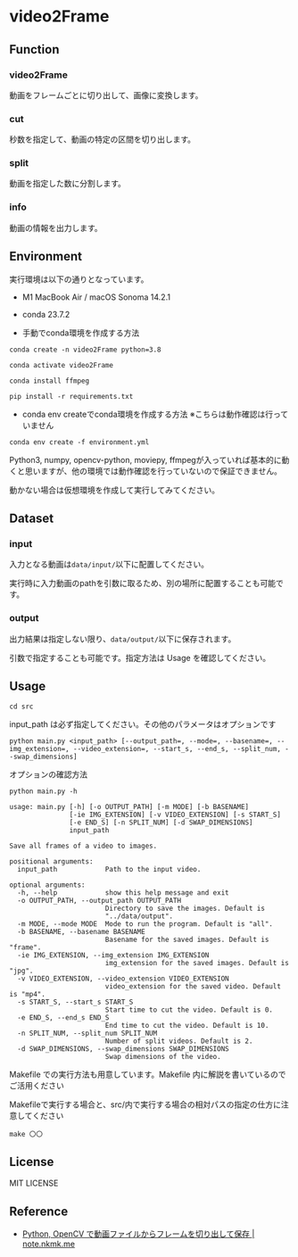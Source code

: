 # video2Frame

## Function
### video2Frame
動画をフレームごとに切り出して、画像に変換します。

### cut
秒数を指定して、動画の特定の区間を切り出します。

### split
動画を指定した数に分割します。

### info
動画の情報を出力します。


## Environment

実行環境は以下の通りとなっています。

- M1 MacBook Air / macOS Sonoma 14.2.1
- conda 23.7.2

- 手動でconda環境を作成する方法

```
conda create -n video2Frame python=3.8
```

```
conda activate video2Frame
```

```
conda install ffmpeg
```

```
pip install -r requirements.txt
```

- conda env createでconda環境を作成する方法
※こちらは動作確認は行っていません
```
conda env create -f environment.yml
```

Python3, numpy, opencv-python, moviepy, ffmpegが入っていれば基本的に動くと思いますが、他の環境では動作確認を行っていないので保証できません。

動かない場合は仮想環境を作成して実行してみてください。

## Dataset

### input

入力となる動画は`data/input/`以下に配置してください。

実行時に入力動画のpathを引数に取るため、別の場所に配置することも可能です。


### output

出力結果は指定しない限り、`data/output/`以下に保存されます。

引数で指定することも可能です。指定方法は Usage を確認してください。

## Usage

```
cd src
```

input_path は必ず指定してください。その他のパラメータはオプションです

```
python main.py <input_path> [--output_path=, --mode=, --basename=, --img_extension=, --video_extension=, --start_s, --end_s, --split_num, --swap_dimensions]
```

オプションの確認方法

```
python main.py -h
```

```
usage: main.py [-h] [-o OUTPUT_PATH] [-m MODE] [-b BASENAME]
               [-ie IMG_EXTENSION] [-v VIDEO_EXTENSION] [-s START_S]
               [-e END_S] [-n SPLIT_NUM] [-d SWAP_DIMENSIONS]
               input_path

Save all frames of a video to images.

positional arguments:
  input_path            Path to the input video.

optional arguments:
  -h, --help            show this help message and exit
  -o OUTPUT_PATH, --output_path OUTPUT_PATH
                        Directory to save the images. Default is
                        "../data/output".
  -m MODE, --mode MODE  Mode to run the program. Default is "all".
  -b BASENAME, --basename BASENAME
                        Basename for the saved images. Default is "frame".
  -ie IMG_EXTENSION, --img_extension IMG_EXTENSION
                        img_extension for the saved images. Default is "jpg".
  -v VIDEO_EXTENSION, --video_extension VIDEO_EXTENSION
                        video_extension for the saved video. Default is "mp4".
  -s START_S, --start_s START_S
                        Start time to cut the video. Default is 0.
  -e END_S, --end_s END_S
                        End time to cut the video. Default is 10.
  -n SPLIT_NUM, --split_num SPLIT_NUM
                        Number of split videos. Default is 2.
  -d SWAP_DIMENSIONS, --swap_dimensions SWAP_DIMENSIONS
                        Swap dimensions of the video.

```

Makefile での実行方法も用意しています。Makefile 内に解説を書いているのでご活用ください

Makefileで実行する場合と、src/内で実行する場合の相対パスの指定の仕方に注意してください

```
make 〇〇
```

## License

MIT LICENSE

## Reference

- [Python, OpenCV で動画ファイルからフレームを切り出して保存 | note.nkmk.me](https://note.nkmk.me/python-opencv-video-to-still-image/)
